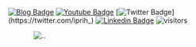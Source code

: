 [![Blog Badge](https://img.shields.io/badge/Portfólio-iprih.github.io-purple)](https://iprih.github.io)
[![Youtube Badge](https://img.shields.io/badge/-Youtube-FF0000?style=flat-square&labelColor=FF0000&logo=youtube&logoColor=white&link=https://www.youtube.com/channel/UC6ZNzavS3_OTGhO5RWK35Zg)](https://www.youtube.com/channel/UC6ZNzavS3_OTGhO5RWK35Zg)
[![Twitter Badge](https://img.shields.io/badge/-Twitter-1ca0f1?style=flat-square&labelColor=1ca0f1&logo=twitter&logoColor=white&link=https://twitter.com/iprih_)](https://twitter.com/iprih_)
[![Linkedin Badge](https://img.shields.io/badge/-LinkedIn-blue?style=flat-square&logo=Linkedin&logoColor=white&link=https://www.linkedin.com/in/silva-priscila/)](https://www.linkedin.com/in/silva-priscila/)
![visitors](https://visitor-badge.glitch.me/badge?iprih=iprih)
<!--[![HitCount](http://hits.dwyl.com/iprih/{project}.svg)](http://hits.dwyl.com/iprih/{project})-->



⠀⠀⠀⠀⠀![..](https://thumbs.gfycat.com/HalfDiligentConch-max-1mb.gif)⠀⠀

<!--
**iprih/iprih** is a ✨ _special_ ✨ repository because its `README.md` (this file) appears on your GitHub profile.

Here are some ideas to get you started:

- 🔭 I’m currently working on ...
- 🌱 I’m currently learning ...
- 👯 I’m looking to collaborate on ...
- 🤔 I’m looking for help with ...
- 💬 Ask me about ...
- 📫 How to reach me: ...
- 😄 Pronouns: ...
- ⚡ Fun fact: ...
-->
